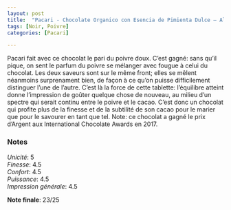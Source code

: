 ```yaml
---
layout: post
title:  "Pacari - Chocolate Organico con Esencia de Pimienta Dulce – Allspice - 60% Cacao"
tags: [Noir, Poivre] 
categories: [Pacari]

---
```


Pacari fait avec ce chocolat le pari du poivre doux. C’est gagné: sans qu’il pique, on sent le parfum du poivre se mélanger avec fougue à celui du chocolat. Les deux saveurs sont sur le même front; elles se mêlent néanmoins surprenament bien, de façon à ce qu’on puisse difficilement distinguer l’une de l’autre. C’est là la force de cette tablette: l’équilibre atteint donne l’impression de goûter quelque chose de nouveau, au milieu d’un spectre qui serait continu entre le poivre et le cacao.
C’est donc un chocolat qui profite plus de la finesse et de la subtilité de son cacao pour le marier que pour le savourer en tant que tel. 
Note: ce chocolat a gagné le prix d’Argent aux International Chocolate Awards en 2017.

### Notes

_Unicité_: 5  
_Finesse_: 4.5  
_Confort_: 4.5  
_Puissance_: 4.5  
_Impression générale_: 4.5

**Note finale**: 23/25